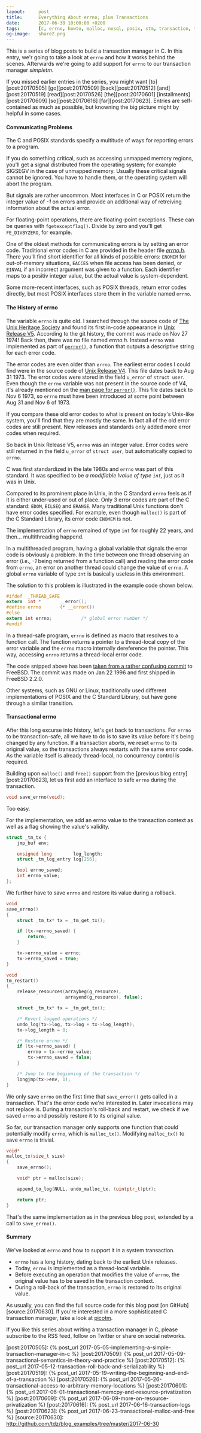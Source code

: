 ```yaml
---
layout:     post
title:      Everything About errno; plus Transactions
date:       2017-06-30 10:00:00 +0200
tags:       [c, errno, howto, malloc, nosql, posix, stm, transaction, transactional memory, tutorial]
og-image:   share2.png
---
```


This is a series of blog posts to build a transaction manager in C. In this
entry, we'r going to take a look at `errno` and how it works behind the
scenes. Afterwards we're going to add support for `errno` to our transaction
manager *simpletm*.

<!-- excerpt -->

If you missed earlier entries in the series, you might want
[to][post:20170505]
[go][post:20170509]
[back][post:20170512]
[and][post:20170519]
[read][post:20170526]
[the][post:20170601]
[installments][post:20170609]
[so][post:20170616]
[far][post:20170623]. Entries are self-contained as much as possible, but
knowning the big picture might by helpful in some cases.

#### Communicating Problems

The C and POSIX standards specify a multitude of ways for reporting errors
to a program.

If you do something critical, such as accessing unmapped memory regions,
you'll get a signal distributed from the operating system; for example
SIGSEGV in the case of unmapped memory. Usually these critical signals
cannot be ignored. You have to handle them, or the operating system will
abort the program.

But signals are rather uncommon. Most interfaces in C or POSIX return the
integer value of *-1* on errors and provide an additional way of retreiving
information about the actual error.

For floating-point operations, there are floating-point exceptions. These
can be queries with `fgetexceptflag()`. Divide by zero and you'll get
`FE_DIVBYZERO`, for example.

One of the oldest methods for communicating errors is by setting an error
code. Traditional error codes in C are provided in the header file
[*errno.h*][posix:errno_h]. There you'll find short identifier for all kinds
of possible errors: `ENOMEM` for out-of-memory situations, `EACCES` when
file access has been denied, or `EINVAL` if an incorrect argument was given
to a function. Each identifier maps to a positiv integer value, but the
actual value is system-dependent.

Some more-recent interfaces, such as POSIX threads, return error codes
directly, but most POSIX interfaces store them in the variable named `errno`.

#### The History of errno

The variable `errno` is quite old. I searched through the source code of
[The Unix Heritage Society][tuhs] and found its first in-code appearance in
[Unix Release V5][unixv5:errno]. According to the git history, the commit
was made on Nov 27 1974! Back then, there was no file named *errno.h.*
Instead `errno` was implemented as part of [`perror()`][posix:perror],
a function that outputs a descriptive string for each error code.

The error codes are even older than `errno`. The earliest error codes I
could find were in the source code of [Unix Release V4][unixv4:errno].
This file dates back to Aug 31 1973. The error codes were stored in the
field `u_error` of `struct user`. Even though the `errno` variable was
not present in the source code of V4, it's already mentioned on the
[man page for `perror()`][unixv4:man_perror]. This file dates back to
Nov 6 1973, so `errno` must have been introduced at some point between
Aug 31 and Nov 6 of 1973.

If you compare these old error codes to what is present on today's
Unix-like system, you'll find that they are mostly the same. In fact all of
the old error codes are still present. New releases and standards only added
more error codes when required.

So back in Unix Release V5, `errno` was an integer value. Error codes were
still returned in the field `u_error` of `struct user`, but automatically
copied to `errno`.

C was first standardized in the late 1980s and `errno` was part of this
standard. It was specified to be *a modifiable lvalue of type `int`,* just as
it was in Unix.

Compared to its prominent place in Unix, in the C Standard `errno` feels as
if it is either under-used or out of place. Only 3 error codes are part of
the C standard: `EDOM`, `EILSEQ` and `ERANGE`. Many traditional Unix
functions don't have error codes specified. For example, even though
`malloc()` is part of the C Standard Library, its error code `ENOMEM` is
not.

The implementation of `errno` remained of type `int` for roughly 22
years, and then... multithreading happend.

In a multithreaded program, having a global variable that signals the error
code is obviously a problem. In the time between one thread observing an
error (i.e., *-1* being returned from a function call) and reading the
error code from `errno`, an error on another thread could change the value
of `errno`. A global `errno` variable of type `int` is basically useless in
this environment.

The solution to this problem is illustrated in the example code shown below.

~~~ c
#ifdef	_THREAD_SAFE
extern	int *		__error();
#define	errno		(* __error())
#else
extern int errno;			/* global error number */
#endif
~~~

In a thread-safe program, `errno` is defined as macro that resolves to a
function call. The function returns a pointer to a thread-local copy of
the error variable and the `errno` macro internally dereference the pointer.
This way, accessing `errno` returns a thread-local error code.

The code snipped above has been
[taken from a rather confusing commit][freebsd:errno]
to FreeBSD. The commit was made on Jan 22 1996 and first shipped in FreeBSD
2.2.0.

Other systems, such as GNU or Linux, traditionally used different
implementations of POSIX and the C Standard Library, but have gone through
a similar transition.

#### Transactional errno

After this long excurse into history, let's get back to transactions. For
`errno` to be transaction-safe, all we have to do is to save its value
before it's being changed by any function. If a transaction aborts, we
reset `errno` to its original value, so the transactions always restarts
with the same error code. As the variable itself is already thread-local,
no concurrency control is required.

Building upon `malloc()` and `free()` support from the
[previous blog entry][post:20170623], let us first add an interface to safe
`errno` during the transaction.

~~~ c
void save_errno(void);
~~~

Too easy.

For the implementation, we add an errno value to the transaction context
as well as a flag showing the value's validity.

~~~ c
struct _tm_tx {
    jmp_buf env;

    unsigned long        log_length;
    struct _tm_log_entry log[256];

    bool errno_saved;
    int errno_value;
};
~~~

We further have to save `errno` and restore its value during a rollback.

~~~ c
void
save_errno()
{
    struct _tm_tx* tx = _tm_get_tx();

    if (tx->errno_saved) {
        return;
    }

    tx->errno_value = errno;
    tx->errno_saved = true;
}

void
tm_restart()
{
    release_resources(arraybeg(g_resource),
                      arrayend(g_resource), false);

    struct _tm_tx* tx = _tm_get_tx();

    /* Revert logged operations */
    undo_log(tx->log, tx->log + tx->log_length);
    tx->log_length = 0;

    /* Restore errno */
    if (tx->errno_saved) {
        errno = tx->errno_value;
        tx->errno_saved = false;
    }

    /* Jump to the beginning of the transaction */
    longjmp(tx->env, 1);
}
~~~

We only save `errno` on the first time that `save_error()` gets called
in a transaction. That's the error code we're interested in. Later
invocations may not replace is. During a transaction's roll-back and
restart, we check if we saved `errno` and possibly restore it to its
original value.

So far, our transaction manager only supports one function that could
potentially modify `errno`, which is `malloc_tx()`. Modifying `malloc_tx()`
to save `errno` is trivial.

~~~ c
void*
malloc_tx(size_t size)
{
    save_errno();

    void* ptr = malloc(size);

    append_to_log(NULL, undo_malloc_tx, (uintptr_t)ptr);

    return ptr;
}
~~~

That's the same implementation as in the previous blog post, extended by
a call to `save_errno()`.

#### Summary

We've looked at `errno` and how to support it in a system transaction.

 - `errno` has a long history, dating back to the earliest Unix releases.
 - Today, `errno` is implemented as a thread-local variable.
 - Before executing an operation that modifies the value of `errno`,
   the original value has to be saved in the transaction context.
 - During a roll-back of the transaction, `errno` is restored to its
   original value.

As usually, you can find the full source code for this blog post
[on GitHub][source:20170630]. If you're interested in a more sophisticated C
transaction manager, take a look at [picotm][picotm].

If you like this series about writing a transaction manager in C, please
subscribe to the RSS feed, follow on Twitter or share on social networks.

[man7:malloc_usable_size]:  http://man7.org/linux/man-pages/man3/malloc_usable_size.3.html
[picotm]:                   http://picotm.org/
[posix:errno_h]:            http://pubs.opengroup.org/onlinepubs/9699919799/basedefs/errno.h.html
[posix:free]:               http://pubs.opengroup.org/onlinepubs/9699919799/functions/free.html
[posix:malloc]:             http://pubs.opengroup.org/onlinepubs/9699919799/functions/malloc.html
[posix:perror]:             http://pubs.opengroup.org/onlinepubs/9699919799/functions/perror.html
[post:20170505]:            {% post_url 2017-05-05-implementing-a-simple-transaction-manager-in-c %}
[post:20170509]:            {% post_url 2017-05-09-transactional-semantics-in-theory-and-practice %}
[post:20170512]:            {% post_url 2017-05-12-transaction-roll-back-and-serializability %}
[post:20170519]:            {% post_url 2017-05-19-writing-the-beginning-and-end-of-a-transaction %}
[post:20170526]:            {% post_url 2017-05-26-transactional-access-to-arbitrary-memory-locations %}
[post:20170601]:            {% post_url 2017-06-01-transactional-memcpy-and-resource-privatization %}
[post:20170609]:            {% post_url 2017-06-09-more-on-resource-privatization %}
[post:20170616]:            {% post_url 2017-06-16-transaction-logs %}
[post:20170623]:            {% post_url 2017-06-23-transactional-malloc-and-free %}
[source:20170630]:          http://github.com/tdz/blog_examples/tree/master/2017-06-30

[tuhs]: http://www.tuhs.org/


[unixv4:errno]:         http://github.com/dspinellis/unix-history-repo/blob/Research-V4-Snapshot-Development/sys/user.h#L39
[unixv4:man_perror]:    http://github.com/dspinellis/unix-history-repo/blob/Research-V4-Snapshot-Development/man/man3/perror.3#L28
[unixv5:errno]:         http://github.com/dspinellis/unix-history-repo/blob/Research-V5-Snapshot-Development/usr/source/s4/perror.c#L1

[freebsd:errno]:        https://github.com/dspinellis/unix-history-repo/commit/4a81bbc3e8796e1f18f1a5e8ba62836ad71025c2#diff-4c402341f93d93b29dc0f6eb539600f5R46
